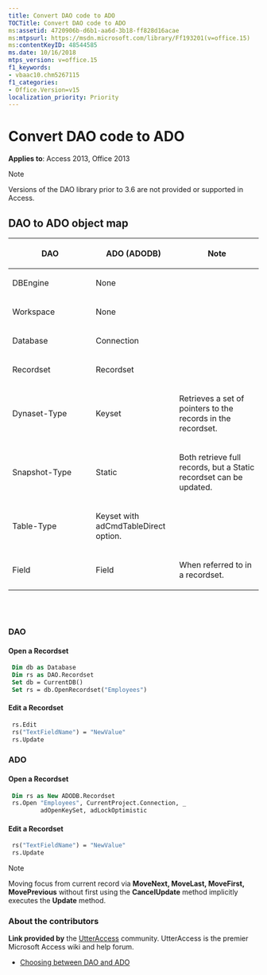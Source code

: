 ```yaml
---
title: Convert DAO code to ADO
TOCTitle: Convert DAO code to ADO
ms:assetid: 4720906b-d6b1-aa6d-3b18-ff828d16acae
ms:mtpsurl: https://msdn.microsoft.com/library/Ff193201(v=office.15)
ms:contentKeyID: 48544585
ms.date: 10/16/2018
mtps_version: v=office.15
f1_keywords:
- vbaac10.chm5267115
f1_categories:
- Office.Version=v15
localization_priority: Priority
---
```


# Convert DAO code to ADO

**Applies to**: Access 2013, Office 2013

> [!NOTE]
> Versions of the DAO library prior to 3.6 are not provided or supported in Access.

## DAO to ADO object map

<table>
<colgroup>
<col style="width: 33%" />
<col style="width: 33%" />
<col style="width: 33%" />
</colgroup>
<thead>
<tr class="header">
<th><p><strong>DAO</strong></p></th>
<th><p><strong>ADO (ADODB)</strong></p></th>
<th><p><strong>Note</strong></p></th>
</tr>
</thead>
<tbody>
<tr class="odd">
<td><p>DBEngine</p></td>
<td><p>None</p></td>
<td><p></p></td>
</tr>
<tr class="even">
<td><p>Workspace</p></td>
<td><p>None</p></td>
<td><p></p></td>
</tr>
<tr class="odd">
<td><p>Database</p></td>
<td><p>Connection</p></td>
<td><p></p></td>
</tr>
<tr class="even">
<td><p>Recordset</p></td>
<td><p>Recordset</p></td>
<td><p></p></td>
</tr>
<tr class="odd">
<td><p>Dynaset-Type</p></td>
<td><p>Keyset</p></td>
<td><p>Retrieves a set of pointers to the records in the recordset.</p></td>
</tr>
<tr class="even">
<td><p>Snapshot-Type</p></td>
<td><p>Static</p></td>
<td><p>Both retrieve full records, but a Static recordset can be updated.</p></td>
</tr>
<tr class="odd">
<td><p>Table-Type</p></td>
<td><p>Keyset with adCmdTableDirect option.</p></td>
<td><p></p></td>
</tr>
<tr class="even">
<td><p>Field</p></td>
<td><p>Field</p></td>
<td><p>When referred to in a recordset.</p></td>
</tr>
</tbody>
</table>

<br/>
<br/>

### DAO

#### Open a Recordset

```vb
 Dim db as Database
 Dim rs as DAO.Recordset
 Set db = CurrentDB()
 Set rs = db.OpenRecordset("Employees")
```

#### Edit a Recordset

```vb
 rs.Edit 
 rs("TextFieldName") = "NewValue"
 rs.Update
```

### ADO

#### Open a Recordset

```vb
 Dim rs as New ADODB.Recordset
 rs.Open "Employees", CurrentProject.Connection, _
         adOpenKeySet, adLockOptimistic
```

#### Edit a Recordset

```vb
 rs("TextFieldName") = "NewValue" 
 rs.Update
```


> [!NOTE]
> Moving focus from current record via **MoveNext, MoveLast, MoveFirst, MovePrevious** without first using the **CancelUpdate** method implicitly executes the **Update** method.

### About the contributors

**Link provided by** the [UtterAccess](https://www.utteraccess.com) community. UtterAccess is the premier Microsoft Access wiki and help forum.

- [Choosing between DAO and ADO](https://www.utteraccess.com/wiki/index.php/choosing_between_dao_and_ado)

<br/>

